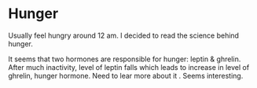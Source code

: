 # Hunger

Usually feel hungry around 12 am. I decided to read the science behind hunger.

It seems that two hormones are responsible for hunger: leptin & ghrelin. After much inactivity, level of leptin  falls which leads to increase in level of ghrelin, hunger hormone. Need to lear more about it . Seems interesting.
